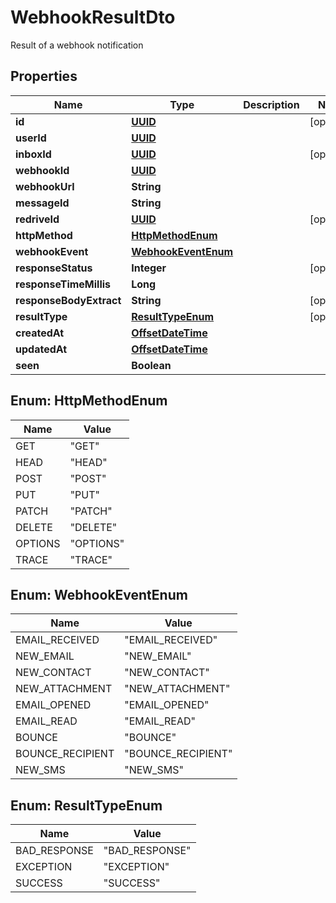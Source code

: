 

# WebhookResultDto

Result of a webhook notification
## Properties

Name | Type | Description | Notes
------------ | ------------- | ------------- | -------------
**id** | [**UUID**](UUID) |  |  [optional]
**userId** | [**UUID**](UUID) |  | 
**inboxId** | [**UUID**](UUID) |  |  [optional]
**webhookId** | [**UUID**](UUID) |  | 
**webhookUrl** | **String** |  | 
**messageId** | **String** |  | 
**redriveId** | [**UUID**](UUID) |  |  [optional]
**httpMethod** | [**HttpMethodEnum**](#HttpMethodEnum) |  | 
**webhookEvent** | [**WebhookEventEnum**](#WebhookEventEnum) |  | 
**responseStatus** | **Integer** |  |  [optional]
**responseTimeMillis** | **Long** |  | 
**responseBodyExtract** | **String** |  |  [optional]
**resultType** | [**ResultTypeEnum**](#ResultTypeEnum) |  |  [optional]
**createdAt** | [**OffsetDateTime**](OffsetDateTime) |  | 
**updatedAt** | [**OffsetDateTime**](OffsetDateTime) |  | 
**seen** | **Boolean** |  | 



## Enum: HttpMethodEnum

Name | Value
---- | -----
GET | &quot;GET&quot;
HEAD | &quot;HEAD&quot;
POST | &quot;POST&quot;
PUT | &quot;PUT&quot;
PATCH | &quot;PATCH&quot;
DELETE | &quot;DELETE&quot;
OPTIONS | &quot;OPTIONS&quot;
TRACE | &quot;TRACE&quot;



## Enum: WebhookEventEnum

Name | Value
---- | -----
EMAIL_RECEIVED | &quot;EMAIL_RECEIVED&quot;
NEW_EMAIL | &quot;NEW_EMAIL&quot;
NEW_CONTACT | &quot;NEW_CONTACT&quot;
NEW_ATTACHMENT | &quot;NEW_ATTACHMENT&quot;
EMAIL_OPENED | &quot;EMAIL_OPENED&quot;
EMAIL_READ | &quot;EMAIL_READ&quot;
BOUNCE | &quot;BOUNCE&quot;
BOUNCE_RECIPIENT | &quot;BOUNCE_RECIPIENT&quot;
NEW_SMS | &quot;NEW_SMS&quot;



## Enum: ResultTypeEnum

Name | Value
---- | -----
BAD_RESPONSE | &quot;BAD_RESPONSE&quot;
EXCEPTION | &quot;EXCEPTION&quot;
SUCCESS | &quot;SUCCESS&quot;



